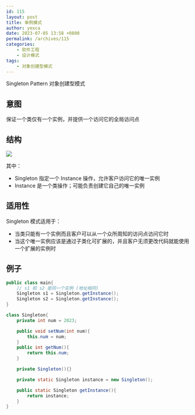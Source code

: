 ```yaml
---
id: 115
layout: post
title: 单例模式
author: yexca
date: 2023-07-05 13:58 +0800
permalink: /archives/115
categories:
    - 软件工程
    - 设计模式
tags:
    - 对象创建型模式
---
```


Singleton Pattern 对象创建型模式

## 意图

保证一个类仅有一个实例，并提供一个访问它的全局访问点

## 结构

![](https://cdn.statically.io/gh/yexca/picx-images-hosting@master/2023/03-设计模式/单例模式.47bqfvzklxk0.webp)

其中：

* Singleton 指定一个 Instance 操作，允许客户访问它的唯一实例
* Instance 是一个类操作；可能负责创建它自己的唯一实例

## 适用性

Singleton 模式适用于：

* 当类只能有一个实例而且客户可以从一个众所周知的访问点访问它时
* 当这个唯一实例应该是通过子类化可扩展的，并且客户无须更改代码就能使用一个扩展的实例时

## 例子

```java
public class main{
    // s1 和 s2 是同一个实例 (地址相同)
    Singleton s1 = Singleton.getInstance();
    Singleton s2 = Singleton.getInstance();
}

class Singleton{
    private int num = 2023;

    public void setNum(int num){
        this.num = num;
    }
    public int getNum(){
        return this.num;
    }

    private Singleton(){}

    private static Singleton instance = new Singleton();

    public static Singleton getInstance(){
        return instance;
    }
}
```
